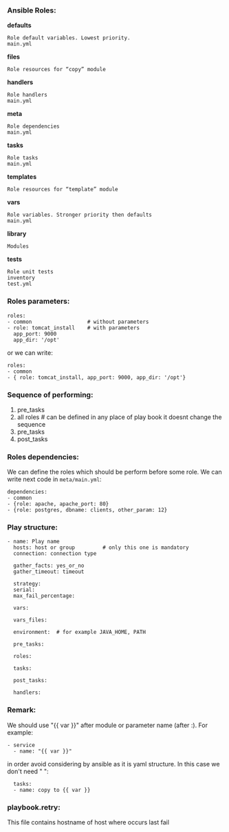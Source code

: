 <H3>Ansible Roles:</H3>

<b>defaults</b>
```
Role default variables. Lowest priority.
main.yml
```
<b>files</b>
```
Role resources for “copy” module
```
<b>handlers</b>
```
Role handlers
main.yml
```
<b>meta</b>
```
Role dependencies
main.yml
```
<b>tasks</b>
```
Role tasks
main.yml
```
<b>templates</b>
```
Role resources for “template” module
```
<b>vars</b>
```
Role variables. Stronger priority then defaults
main.yml
```
<b>library</b>
```
Modules
```
<b>tests</b>
```
Role unit tests
inventory
test.yml
```
### Roles parameters:
```
roles:
- common                  # without parameters
- role: tomcat_install    # with parameters
  app_port: 9000
  app_dir: '/opt'
```
or we can write:
```
roles:
- common                 
- { role: tomcat_install, app_port: 9000, app_dir: '/opt'}
```
### Sequence of performing:
1. pre_tasks
2. all roles   # can be defined in any place of play book it doesnt change the sequence
3. pre_tasks
3. post_tasks

### Roles dependencies:
We can define the roles which should be perform before some role. We can write next code in `meta/main.yml`:
```
dependencies:
- common
- {role: apache, apache_port: 80}
- {role: postgres, dbname: clients, other_param: 12}
```

### Play structure:
```
- name: Play name
  hosts: host or group         # only this one is mandatory
  connection: connection type
  
  gather_facts: yes_or_no
  gather_timeout: timeout
  
  strategy:
  serial:
  max_fail_percentage:
  
  vars:
  
  vars_files:
  
  environment:  # for example JAVA_HOME, PATH
  
  pre_tasks:
  
  roles:
  
  tasks:
  
  post_tasks:
  
  handlers:  
  ```

### Remark:
We should use "{{ var }}" after module or parameter name (after :). For example:
```
- service
  - name: "{{ var }}"
```
in order avoid considering by ansible as it is yaml structure. In this case we don't need " ":
```
  tasks:
  - name: copy to {{ var }}
```
### playbook.retry:
This file contains hostname of host where occurs last fail


